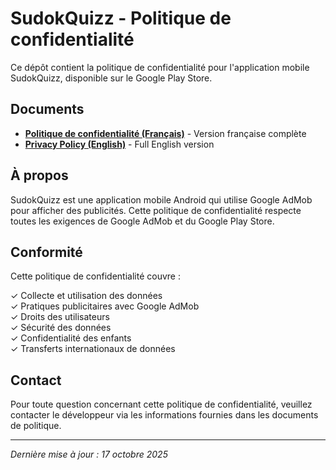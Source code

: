 # SudokQuizz - Politique de confidentialité

Ce dépôt contient la politique de confidentialité pour l'application mobile SudokQuizz, disponible sur le Google Play Store.

## Documents

- **[Politique de confidentialité (Français)](PRIVACY_POLICY.md)** - Version française complète
- **[Privacy Policy (English)](PRIVACY_POLICY_EN.md)** - Full English version

## À propos

SudokQuizz est une application mobile Android qui utilise Google AdMob pour afficher des publicités. Cette politique de confidentialité respecte toutes les exigences de Google AdMob et du Google Play Store.

## Conformité

Cette politique de confidentialité couvre :

✓ Collecte et utilisation des données  
✓ Pratiques publicitaires avec Google AdMob  
✓ Droits des utilisateurs  
✓ Sécurité des données  
✓ Confidentialité des enfants  
✓ Transferts internationaux de données  

## Contact

Pour toute question concernant cette politique de confidentialité, veuillez contacter le développeur via les informations fournies dans les documents de politique.

---

*Dernière mise à jour : 17 octobre 2025*
